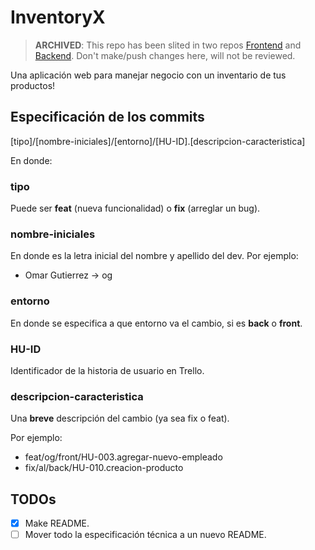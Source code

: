 # InventoryX
> **ARCHIVED**: This repo has been slited in two repos
> [Frontend](https://github.com/omargtdev/InventoryX-Front) and [Backend](https://github.com/omargtdev/InventoryX-Back).
> Don't make/push changes here, will not be reviewed.
 
Una aplicación web para manejar negocio con un inventario de tus productos!

## Especificación de los commits
[tipo]/[nombre-iniciales]/[entorno]/[HU-ID].[descripcion-caracteristica]

En donde:

### tipo
Puede ser **feat** (nueva funcionalidad) o **fix** (arreglar un bug).

### nombre-iniciales
En donde es la letra inicial del nombre y apellido del dev. Por ejemplo:
- Omar Gutierrez -> og

### entorno
En donde se especifica a que entorno va el cambio, si es **back** o **front**.

### HU-ID
Identificador de la historia de usuario en Trello.

### descripcion-caracteristica
Una **breve** descripción del cambio (ya sea fix o feat).

Por ejemplo:
- feat/og/front/HU-003.agregar-nuevo-empleado
- fix/al/back/HU-010.creacion-producto

## TODOs
- [X] Make README.
- [ ] Mover todo la especificación técnica a un nuevo README.

